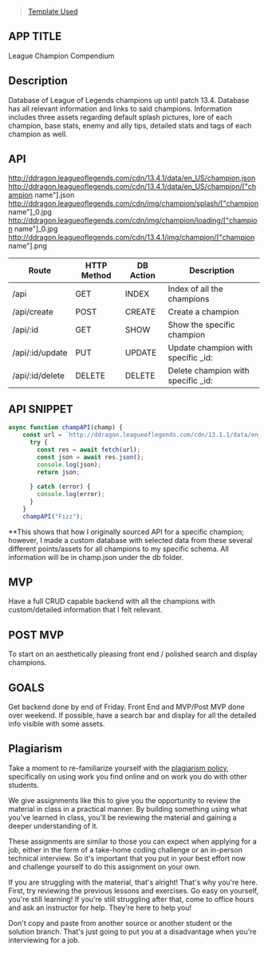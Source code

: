 > [Template Used](https://github.com/metruzanca/ga-vercel-demo)

## APP TITLE ##
League Champion Compendium

## Description ##
Database of League of Legends champions up until patch 13.4. 
Database has all relevant information and links to said champions.
Information includes three assets regarding default splash pictures, lore of each champion, base stats, enemy and ally tips, detailed stats and tags of each champion as well. 

## API ##
http://ddragon.leagueoflegends.com/cdn/13.4.1/data/en_US/champion.json
http://ddragon.leagueoflegends.com/cdn/13.4.1/data/en_US/champion/["champion name"].json
http://ddragon.leagueoflegends.com/cdn/img/champion/splash/["champion name"]_0.jpg
http://ddragon.leagueoflegends.com/cdn/img/champion/loading/["champion name"]_0.jpg
http://ddragon.leagueoflegends.com/cdn/13.4.1/img/champion/["champion name"].png

| Route                 | HTTP Method | DB Action  | Description                         |
|-----------------------|-------------|------------|-------------------------------------|
| /api                  | GET         | INDEX      | Index of all the champions          |
| /api/create           | POST        | CREATE     | Create a champion                   |
| /api/:id              | GET         | SHOW       | Show the specific champion          |
| /api/:id/update       | PUT         | UPDATE     | Update champion with specific _id:  |
| /api/:id/delete       | DELETE      | DELETE     | Delete champion with specific _id:  |

## API SNIPPET ##
```js
async function champAPI(champ) {
    const url = `http://ddragon.leagueoflegends.com/cdn/13.1.1/data/en_US/champion/${champ}.json`    
      try {
        const res = await fetch(url);
        const json = await res.json();
        console.log(json);
        return json;
    
      } catch (error) {
        console.log(error);
      }
    }    
    champAPI("Fizz");
```
**This shows that how I originally sourced API for a specific champion; however, I made a custom database with selected data from these several different points/assets for all champions to my specific schema. All information will be in champ.json under the db folder.

## MVP ##
Have a full CRUD capable backend with all the champions with custom/detailed information that I felt relevant.  

## POST MVP ##
To start on an aesthetically pleasing front end / polished search and display champions.

## GOALS ##
Get backend done by end of Friday. Front End and MVP/Post MVP done over weekend. If possible, have a search bar and display for all the detailed info visible with some assets.

## Plagiarism

Take a moment to re-familiarize yourself with the
[plagiarism policy](https://git.generalassemb.ly/DC-WDI/Administrative/blob/master/plagiarism.md),
specifically on using work you find online and on work you do with other
students.

We give assignments like this to give you the opportunity to review the material
in class in a practical manner. By building something using what you've learned
in class, you'll be reviewing the material and gaining a deeper understanding of
it.

These assignments are similar to those you can expect when applying for a job,
either in the form of a take-home coding challenge or an in-person technical
interview. So it's important that you put in your best effort now and challenge
yourself to do this assignment on your own.

If you are struggling with the material, that's alright! That's why you're here.
First, try reviewing the previous lessons and exercises. Go easy on yourself,
you're still learning! If you're still struggling after that, come to office
hours and ask an instructor for help. They're here to help you!

Don't copy and paste from another source or another student or the solution
branch. That's just going to put you at a disadvantage when you're interviewing
for a job.
